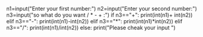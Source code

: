 n1=input("Enter your first number:")
n2=input("Enter your second number:")
n3=input("so what do you want  /  *  -  + :")
if n3=="+":
    print(int(n1)+ int(n2))
elif n3=="-":
    print(int(n1)-int(n2))
elif n3=="*":
    print(int(n1)*int(n2))
elif n3=="/":
    print(int(n1)/int(n2))
else:
    print("Please cheak your input ")
